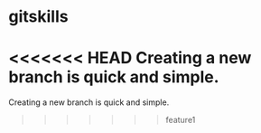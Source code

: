 gitskills
=========

<<<<<<< HEAD
Creating a new branch is quick and simple.
=======
Creating a new branch is quick and simple.
>>>>>>> feature1
